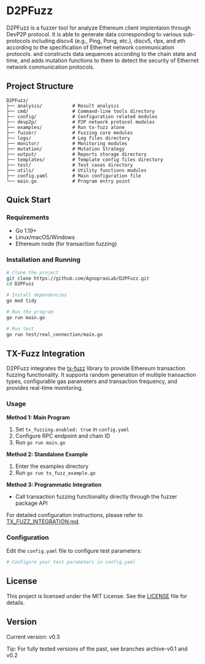# D2PFuzz

D2PFuzz is a fuzzer tool for analyze Ethereum client implentaion through DevP2P protocol. It is able to generate data corresponding to various sub-protocols including discv4 (e.g., Ping, Pong, etc.), discv5, rlpx, and eth according to the specification of Ethernet network communication protocols. and constructs data sequences according to the chain state and time, and adds mutation functions to them to detect the security of Ethernet network communication protocols.

## Project Structure

```
D2PFuzz/
├── analysis/           # Result analysis
├── cmd/                # Command-line tools directory
├── config/             # Configuration related modules
├── devp2p/             # P2P network protocol modules
├── examples/           # Run tx-fuzz alone
├── fuzzer/             # Fuzzing core modules
├── logs/               # Log files directory
├── monitor/            # Monitoring modules
├── mutation/           # Mutation Strategy
├── output/             # Reports storage directory
├── templates/          # Template config files directory
├── test/               # Test cases directory
├── utils/              # Utility functions modules
├── config.yaml         # Main configuration file
└── main.go             # Program entry point
```

## Quick Start

### Requirements

- Go 1.19+
- Linux/macOS/Windows
- Ethereum node (for transaction fuzzing)

### Installation and Running

```bash
# Clone the project
git clone https://github.com/AgnopraxLab/D2PFuzz.git
cd D2PFuzz

# Install dependencies
go mod tidy

# Run the program
go run main.go

# Run test
go run test/real_connection/main.go
```

## TX-Fuzz Integration

D2PFuzz integrates the [tx-fuzz](https://github.com/MariusVanDerWijden/tx-fuzz) library to provide Ethereum transaction fuzzing functionality. It supports random generation of multiple transaction types, configurable gas parameters and transaction frequency, and provides real-time monitoring.

### Usage

**Method 1: Main Program**
1. Set `tx_fuzzing.enabled: true` in `config.yaml`
2. Configure RPC endpoint and chain ID
3. Run `go run main.go`

**Method 2: Standalone Example**
1. Enter the examples directory
2. Run `go run tx_fuzz_example.go`

**Method 3: Programmatic Integration**
- Call transaction fuzzing functionality directly through the fuzzer package API

For detailed configuration instructions, please refer to [TX_FUZZ_INTEGRATION.md](TX_FUZZ_INTEGRATION.md).

### Configuration

Edit the `config.yaml` file to configure test parameters:

```yaml
# Configure your test parameters in config.yaml
```

## License

This project is licensed under the MIT License. See the [LICENSE](LICENSE) file for details.

## Version

Current version: v0.3

Tip: For fully tested versions of the past, see branches archive-v0.1 and v0.2
